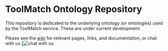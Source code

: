 ToolMatch Ontology Repository
=========
This repository is dedicated to the underlying ontology (or ontologies) used by the ToolMatch service.  These are under current development.

Please see the [wiki](https://github.com/ESIPFed/toolmatch-ontology/wiki/ToolMatch-ontology-wiki) for relevant pages, links, and documentation, or chat with us [![chat with us](https://gitter.im/ESIPFed/toolmatch-ontology?utm_source=badge&utm_medium=badge&utm_campaign=pr-badge&utm_content=body_badge)

